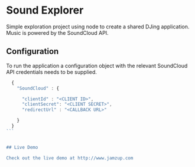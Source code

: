 # Sound Explorer

Simple exploration project using node to create a shared DJing application. Music is powered by the SoundCloud API.

## Configuration

To run the application a configuration object with the relevant SoundCloud API credentials needs to be supplied.

````JavaScript
  {
    "SoundCloud" : {

      "clientId" : "<CLIENT ID>",
      "clientSecret": "<CLIENT SECRET>",
      "redirectUrl" : "<CALLBACK URL>"

    }
  }
```


## Live Demo

Check out the live demo at http://www.jamzup.com
